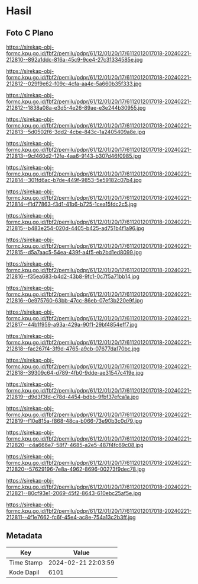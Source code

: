# Hasil

## Foto C Plano

https://sirekap-obj-formc.kpu.go.id/fbf2/pemilu/pdpr/61/12/01/20/17/6112012017018-20240221-212810--892a1ddc-816a-45c9-9ce4-27c31334585e.jpg

https://sirekap-obj-formc.kpu.go.id/fbf2/pemilu/pdpr/61/12/01/20/17/6112012017018-20240221-212812--029f9e62-f09c-4cfa-aa4e-5a660b35f333.jpg

https://sirekap-obj-formc.kpu.go.id/fbf2/pemilu/pdpr/61/12/01/20/17/6112012017018-20240221-212812--1838a08a-e3d5-4e26-89ae-e3e244b30955.jpg

https://sirekap-obj-formc.kpu.go.id/fbf2/pemilu/pdpr/61/12/01/20/17/6112012017018-20240221-212813--5d0502f6-3dd2-4cbe-843c-1a2405409a8e.jpg

https://sirekap-obj-formc.kpu.go.id/fbf2/pemilu/pdpr/61/12/01/20/17/6112012017018-20240221-212813--9cf460d2-12fe-4aa6-9143-b307d46f0985.jpg

https://sirekap-obj-formc.kpu.go.id/fbf2/pemilu/pdpr/61/12/01/20/17/6112012017018-20240221-212814--301fd6ac-b7de-449f-9853-5e59182c07b4.jpg

https://sirekap-obj-formc.kpu.go.id/fbf2/pemilu/pdpr/61/12/01/20/17/6112012017018-20240221-212814--f1d77863-f3d1-41b6-b725-1cea15fdc2c5.jpg

https://sirekap-obj-formc.kpu.go.id/fbf2/pemilu/pdpr/61/12/01/20/17/6112012017018-20240221-212815--b483e254-020d-4405-b425-ad751b4f1a96.jpg

https://sirekap-obj-formc.kpu.go.id/fbf2/pemilu/pdpr/61/12/01/20/17/6112012017018-20240221-212815--d5a7aac5-54ea-439f-a4f5-eb2bd1ed8099.jpg

https://sirekap-obj-formc.kpu.go.id/fbf2/pemilu/pdpr/61/12/01/20/17/6112012017018-20240221-212816--f35ea683-b4d2-43b8-9fc1-0c7f5a71bb14.jpg

https://sirekap-obj-formc.kpu.go.id/fbf2/pemilu/pdpr/61/12/01/20/17/6112012017018-20240221-212816--0e975760-63bb-47cc-86eb-07ef3b220e9f.jpg

https://sirekap-obj-formc.kpu.go.id/fbf2/pemilu/pdpr/61/12/01/20/17/6112012017018-20240221-212817--44b1f959-a93a-429a-90f1-29bf4854eff7.jpg

https://sirekap-obj-formc.kpu.go.id/fbf2/pemilu/pdpr/61/12/01/20/17/6112012017018-20240221-212818--fac267f4-3f9d-4765-a9cb-07677da170bc.jpg

https://sirekap-obj-formc.kpu.go.id/fbf2/pemilu/pdpr/61/12/01/20/17/6112012017018-20240221-212818--39309c64-d789-4fb0-9dde-ae31547c419e.jpg

https://sirekap-obj-formc.kpu.go.id/fbf2/pemilu/pdpr/61/12/01/20/17/6112012017018-20240221-212819--d9d3f3fd-c78d-4454-bdbb-9fbf37efca1a.jpg

https://sirekap-obj-formc.kpu.go.id/fbf2/pemilu/pdpr/61/12/01/20/17/6112012017018-20240221-212819--f10e815a-f868-48ca-b066-73e90b3c0d79.jpg

https://sirekap-obj-formc.kpu.go.id/fbf2/pemilu/pdpr/61/12/01/20/17/6112012017018-20240221-212820--c4a666e7-58f7-4685-a2e5-487f4fc69c08.jpg

https://sirekap-obj-formc.kpu.go.id/fbf2/pemilu/pdpr/61/12/01/20/17/6112012017018-20240221-212820--57629196-7e8a-4962-8696-00273f9dec78.jpg

https://sirekap-obj-formc.kpu.go.id/fbf2/pemilu/pdpr/61/12/01/20/17/6112012017018-20240221-212821--80cf93e1-2069-45f2-8643-610ebc25af5e.jpg

https://sirekap-obj-formc.kpu.go.id/fbf2/pemilu/pdpr/61/12/01/20/17/6112012017018-20240221-212811--4f1e7662-fc6f-45e4-ac8e-754a13c2b3ff.jpg


## Metadata

| Key        | Value               |
| ---------- | ------------------- |
| Time Stamp | 2024-02-21 22:03:59 |
| Kode Dapil | 6101                |



